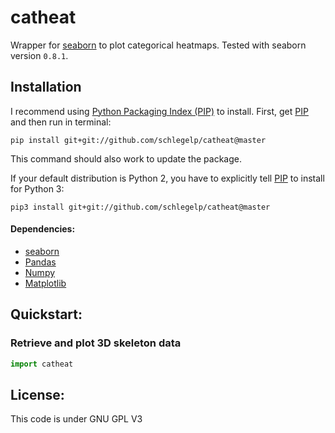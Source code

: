 catheat
=======
Wrapper for [seaborn](http://seaborn.pydata.org) to plot categorical heatmaps. Tested with seaborn version `0.8.1`. 

## Installation
I recommend using [Python Packaging Index (PIP)](https://pypi.python.org/pypi) to install.
First, get [PIP](https://pip.pypa.io/en/stable/installing/) and then run in terminal:  

`pip install git+git://github.com/schlegelp/catheat@master`  

This command should also work to update the package.

If your default distribution is Python 2, you have to explicitly tell [PIP](https://pip.pypa.io/en/stable/installing/) to install for Python 3:

`pip3 install git+git://github.com/schlegelp/catheat@master`  

#### Dependencies:
- [seaborn](http://seaborn.pydata.org)
- [Pandas](http://pandas.pydata.org/)
- [Numpy](http://www.scipy.org) 
- [Matplotlib](http://www.matplotlib.org)

## Quickstart:

### Retrieve and plot 3D skeleton data
```python
import catheat

```

## License:
This code is under GNU GPL V3